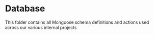 # Database

This folder contains all Mongoose schema definitions and actions used across our various internal projects
